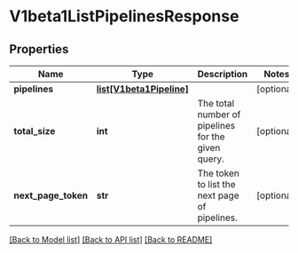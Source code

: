 # V1beta1ListPipelinesResponse

## Properties
Name | Type | Description | Notes
------------ | ------------- | ------------- | -------------
**pipelines** | [**list[V1beta1Pipeline]**](V1beta1Pipeline.md) |  | [optional] 
**total_size** | **int** | The total number of pipelines for the given query. | [optional] 
**next_page_token** | **str** | The token to list the next page of pipelines. | [optional] 

[[Back to Model list]](../README.md#documentation-for-models) [[Back to API list]](../README.md#documentation-for-api-endpoints) [[Back to README]](../README.md)


